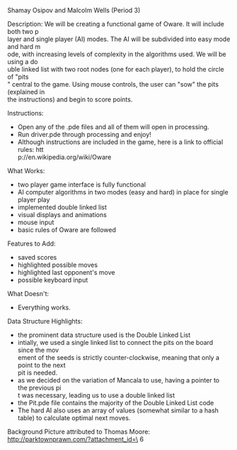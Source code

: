 Shamay Osipov and Malcolm Wells (Period 3)

Description: We will be creating a functional game of Oware. It will include both two p\
layer and single player (AI) modes. The AI will be subdivided into easy mode and hard m\
ode, with increasing levels of complexity in the algorithms used. We will be using a do\
uble linked list with two root nodes (one for each player), to hold the circle of "pits\
" central to the game. Using mouse controls, the user can "sow" the pits (explained in \
the instructions) and begin to score points.

Instructions:
- Open any of the .pde files and all of them will open in processing.
- Run driver.pde through processing and enjoy!
- Although instructions are included in the game, here is a link to official rules: htt\
p://en.wikipedia.org/wiki/Oware

What Works:
- two player game interface is fully functional
- AI computer algorithms in two modes (easy and hard) in place for single player play
- implemented double linked list
- visual displays and animations
- mouse input
- basic rules of Oware are followed

Features to Add:
- saved scores
- highlighted possible moves
- highlighted last opponent's move
- possible keyboard input

What Doesn't:
- Everything works.

Data Structure Highlights:
- the prominent data structure used is the Double Linked List
- intially, we used a single linked list to connect the pits on the board since the mov\
ement of the seeds is strictly counter-clockwise, meaning that only a point to the next\
 pit is needed.
- as we decided on the variation of Mancala to use, having a pointer to the previous pi\
t was necessary, leading us to use a double linked list
- the Pit.pde file contains the majority of the Double Linked List code
- The hard AI also uses an array of values (somewhat similar to a hash table) to calculate optimal next moves.

Background Picture attributed to Thomas Moore: http://parktownprawn.com/?attachment_id=\
6